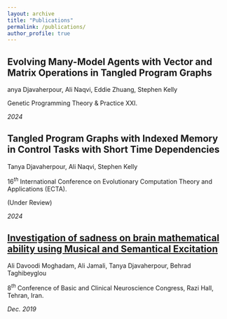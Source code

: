 ```yaml
---
layout: archive
title: "Publications"
permalink: /publications/
author_profile: true
---
```

<!-- ## Challenges of Predicting EUR/USD Forex Pairs Through Deep Learning Approaches

Amir Mirzaei, Arefeh KouhiRonaghi, Tanya Djavaherpour, Avin Kolahdooz, Dara Rahmati

$28^t{^h}$ International Computer Conference, the Computer Society of Iran.

(Under Review)

*Dec. 2022* -->

## Evolving Many-Model Agents with Vector and Matrix Operations in Tangled Program Graphs

anya Djavaherpour, Ali Naqvi, Eddie Zhuang, Stephen Kelly

Genetic Programming Theory & Practice XXI.

*2024*

## Tangled Program Graphs with Indexed Memory in Control Tasks with Short Time Dependencies

Tanya Djavaherpour, Ali Naqvi, Stephen Kelly 

$16^t{^h}$ International Conference on Evolutionary Computation Theory and Applications (ECTA).

(Under Review)

*2024*

## [Investigation of sadness on brain mathematical ability using Musical and Semantical Excitation](https://www.researchgate.net/publication/339883075_Investigation_of_sadness_on_brain_mathematical_ability_using_Musical_and_Semantical_Excitation)

Ali Davoodi Moghadam, Ali Jamali, Tanya Djavaherpour, Behrad Taghibeyglou

$8^t{^h}$ Conference of Basic and Clinical Neuroscience Congress, Razi Hall, Tehran, Iran.

*Dec. 2019*


